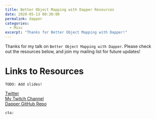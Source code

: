 ```yaml
---
title: Better Object Mapping with Dapper Resources
date: 2020-05-13 00:30:00
permalink: dapper
categories:
  - Misc
excerpt: "Thanks for Better Object Mapping with Dapper!"
---
```


Thanks for my talk on `Better Object Mapping with Dapper`.  Please check out the resources below, and join my mailing list for future updates!

# Links to Resources

`TODO: Add slides!`  

[Twitter](https://twitter.com/1kevgriff)  
[My Twitch Channel](https://twitch.tv/1kevgriff)  
[Dapper GitHub Repo](https://github.com/StackExchange/Dapper)  

`cta:`